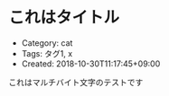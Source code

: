 これはタイトル
==============
- Category: cat
- Tags: タグ1, x
- Created: 2018-10-30T11:17:45+09:00

これはマルチバイト文字のテストです
